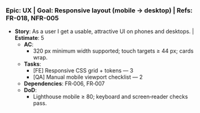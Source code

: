 ### Epic: UX | **Goal**: Responsive layout (mobile → desktop) | **Refs**: FR-018, NFR-005
- **Story**: As a user I get a usable, attractive UI on phones and desktops. | **Estimate**: 5
  - **AC**:
    - 320 px minimum width supported; touch targets ≥ 44 px; cards wrap.
  - **Tasks**:
    - [FE] Responsive CSS grid + tokens — 3
    - [QA] Manual mobile viewport checklist — 2
  - **Dependencies**: FR‑006, FR‑007
  - **DoD**:
    - Lighthouse mobile ≥ 80; keyboard and screen‑reader checks pass.
